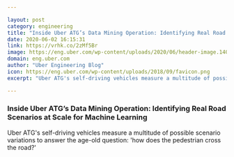 ```yaml
---

layout: post
category: engineering
title: "Inside Uber ATG’s Data Mining Operation: Identifying Real Road Scenarios at Scale for Machine Learning"
date: 2020-06-02 16:15:31
link: https://vrhk.co/2zMf5Br
image: https://eng.uber.com/wp-content/uploads/2020/06/header-image.1400x630.png
domain: eng.uber.com
author: "Uber Engineering Blog"
icon: https://eng.uber.com/wp-content/uploads/2018/09/favicon.png
excerpt: "Uber ATG's self-driving vehicles measure a multitude of possible scenario variations to answer the age-old question: 'how does the pedestrian cross the road?'"

---
```


### Inside Uber ATG’s Data Mining Operation: Identifying Real Road Scenarios at Scale for Machine Learning

Uber ATG's self-driving vehicles measure a multitude of possible scenario variations to answer the age-old question: 'how does the pedestrian cross the road?'
